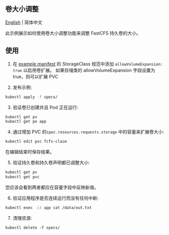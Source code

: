 ## 卷大小调整

[English](./README.md) | 简体中文

此示例展示如何使用卷大小调整功能来调整 FastCFS 持久卷的大小。

## 使用
1. 在 [example manifest](./spec/example.yaml) 的 StorageClass 规范中添加 `allowVolumeExpansion: true` 以启用卷扩展。 如果存储类的 allowVolumeExpansion 字段设置为 true，则可以扩展 PVC

2. 发布示例:
```sh
kubectl apply -f specs/
``` 

3. 验证卷已创建并且 Pod 正在运行:
```sh
kubectl get pv
kubectl get po app
```

4. 通过增加 PVC 的`spec.resources.requests.storage` 中的容量来扩展卷大小:
```sh
kubectl edit pvc fcfs-claim
```
在编辑结束时保存结果。

5. 验证持久卷和持久卷声明都已调整大小:
```sh
kubectl get pv
kubectl get pvc
```
您应该会看到两者都应在容量字段中反映新值。

6. 验证应用程序是否连续运行而没有任何中断:
```sh
kubectl exec -it app cat /data/out.txt
```

7. 清理资源:
```
kubectl delete -f specs/
```
